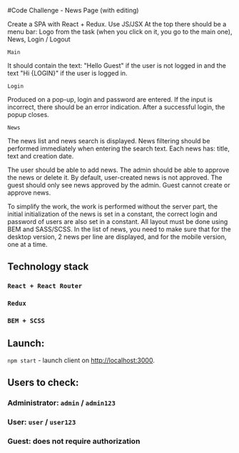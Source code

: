 #Code Challenge - News Page (with editing)

Create a SPA with React + Redux. Use JS/JSX
At the top there should be a menu bar: Logo from the task (when you click on it, you go to the main one), News, Login / Logout

`Main`

It should contain the text: "Hello Guest" if the user is not logged in and the text "Hi {LOGIN}" if the user is logged in.

`Login`

Produced on a pop-up, login and password are entered. If the input is incorrect, there should be an error indication. After a successful login, the popup closes.

`News`

The news list and news search is displayed. News filtering should be performed immediately when entering the search text. Each news has: title, text and creation date.

The user should be able to add news. The admin should be able to approve the news or delete it. By default, user-created news is not approved.
The guest should only see news approved by the admin. Guest cannot create or approve news.

To simplify the work, the work is performed without the server part, the initial initialization of the news is set in a constant, the correct login and password of users are also set in a constant.
All layout must be done using BEM and SASS/SCSS. In the list of news, you need to make sure that for the desktop version, 2 news per line are displayed, and for the mobile version, one at a time.

## Technology stack

### `React + React Router`
### `Redux`
### `BEM + SCSS`


## Launch:

`npm start` - launch client on [http://localhost:3000](http://localhost:3000).

## Users to check:

### Administrator: `admin` / `admin123`

### User: `user` / `user123`

### Guest: does not require authorization
